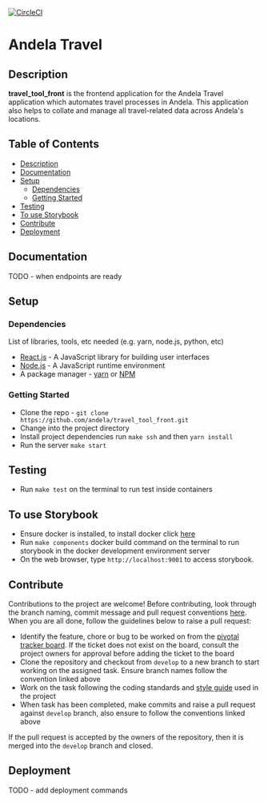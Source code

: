 [![CircleCI](https://circleci.com/gh/andela/travel_tool_front.svg?style=svg)](https://circleci.com/gh/andela/travel_tool_front)

# Andela Travel

## Description

**travel_tool_front** is the frontend application for the Andela Travel application which automates travel processes in Andela. This application also helps to collate and manage all travel-related data across Andela's locations.

## Table of Contents

- [Description](#description)
- [Documentation](#documentation)
- [Setup](#setup)
  - [Dependencies](#dependencies)
  - [Getting Started](#getting-started)
- [Testing](#testing)
- [To use Storybook](#to-use-storybook)
- [Contribute](#contribute)
- [Deployment](#deployment)

## Documentation

TODO - when endpoints are ready

## Setup

### Dependencies

List of libraries, tools, etc needed (e.g. yarn, node.js, python, etc)

- [React.js](https://reactjs.org/) - A JavaScript library for building user interfaces
- [Node.js](https://nodejs.org/en/) - A JavaScript runtime environment
- A package manager - [yarn](https://yarnpkg.com/lang/en/) or [NPM](https://www.npmjs.com/)

### Getting Started

- Clone the repo - `git clone https://github.com/andela/travel_tool_front.git`
- Change into the project directory
- Install project dependencies run `make ssh` and then `yarn install`
- Run the server `make start`

## Testing

- Run `make test` on the terminal to run test inside containers

## To use Storybook

- Ensure docker is installed, to install docker click [here](https://www.docker.com/products/docker-desktop)
- Run `make components` docker build command on the terminal to run storybook in the docker development environment server
- On the web browser, type `http://localhost:9001` to access storybook.

## Contribute

Contributions to the project are welcome! Before contributing, look through the branch naming, commit message and pull request conventions [here](https://github.com/andela/engineering-playbook/tree/master/5.%20Developing/Conventions). When you are all done, follow the guidelines below to raise a pull request:

- Identify the feature, chore or bug to be worked on from the [pivotal tracker board](https://www.pivotaltracker.com/n/projects/2184887). If the ticket does not exist on the board, consult the project owners for approval before adding the ticket to the board
- Clone the repository and checkout from `develop` to a new branch to start working on the assigned task. Ensure branch names follow the convention linked above
- Work on the task following the coding standards and [style guide](https://github.com/airbnb/javascript) used in the project
- When task has been completed, make commits and raise a pull request against `develop` branch, also ensure to follow the conventions linked above

If the pull request is accepted by the owners of the repository, then it is merged into the `develop` branch and closed.

## Deployment

TODO - add deployment commands
